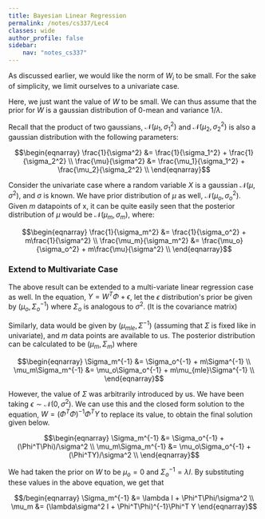 ```yaml
---
title: Bayesian Linear Regression
permalink: /notes/cs337/Lec4
classes: wide
author_profile: false
sidebar:
    nav: "notes_cs337"
---
```

<script type="text/javascript" src="https://code.jquery.com/jquery-1.7.1.min.js"></script>

<script type="text/x-mathjax-config">
  MathJax.Hub.Config({
    tex2jax: {
      inlineMath: [ ['$','$'], ["\\(","\\)"] ],
      processEscapes: true
    }
  });
</script>
<script type="text/javascript" async src="https://cdnjs.cloudflare.com/ajax/libs/mathjax/2.7.5/latest.js?config=TeX-MML-AM_CHTML" async></script>

<!-- Notes begin from here -->

As discussed earlier, we would like the norm of $W_i$ to be small. For the sake of simplicity, we limit ourselves to a univariate case.

Here, we just want the value of $W$ to be small. We can thus assume that the prior for $W$ is a gaussian distribution of 0-mean and variance $1/\lambda$.

Recall that the product of two gaussians, $\mathcal{N}(\mu_1, \sigma_1^2)$ and $\mathcal{N}(\mu_2, \sigma_2^2)$ is also a gaussian distribution with the following parameters:

<div style="text-align: center;">
  $$\begin{eqnarray}
    \frac{1}{\sigma^2} &= \frac{1}{\sigma_1^2} + \frac{1}{\sigma_2^2} \\
    \frac{\mu}{\sigma^2} &= \frac{\mu_1}{\sigma_1^2} + \frac{\mu_2}{\sigma_2^2} \\ 
  \end{eqnarray}$$
</div>

Consider the univariate case where a random variable $X$ is a gaussian $\mathcal{N}(\mu, \sigma^2)$, and $\sigma$ is known. We have prior distribution of $\mu$ as well, $\mathcal{N}(\mu_o, \sigma_o^2)$. Given $m$ datapoints of x, it can be quite easily seen that the posterior distribution of $\mu$ would be $\mathcal{N}(\mu_m, \sigma_m)$, where:

<div style="text-align: center;">
  $$\begin{eqnarray}
    \frac{1}{\sigma_m^2} &= \frac{1}{\sigma_o^2} + m\frac{1}{\sigma^2} \\
    \frac{\mu_m}{\sigma_m^2} &= \frac{\mu_o}{\sigma_o^2} + m\frac{\mu}{\sigma^2} \\ 
  \end{eqnarray}$$
</div>


### Extend to Multivariate Case

The above result can be extended to a multi-variate linear regression case as well. In the equation, $Y = W^T\Phi + \epsilon$, let the $\epsilon$ distribution's prior be given by $(\mu_o, \Sigma_o^{-1})$ where $\Sigma_o$ is analogous to $\sigma^2$. (It is the covariance matrix) 

Similarly, data would be given by $(\mu_{mle}, \Sigma^{-1})$ (assuming that $\Sigma$ is fixed like in univariate), and $m$ data points are available to us. The posterior distribution can be calculated to be $(\mu_m, \Sigma_m)$ where

<div style="text-align: center;">
  $$\begin{eqnarray}
    \Sigma_m^{-1} &=  \Sigma_o^{-1} + m\Sigma^{-1} \\
    \mu_m\Sigma_m^{-1} &= \mu_o\Sigma_o^{-1} + m\mu_{mle}\Sigma^{-1} \\
  \end{eqnarray}$$
</div>


However, the value of $\Sigma$ was arbitrarily introduced by us. We have been taking $\epsilon\sim\mathcal{N}(0,\sigma^2)$. We can use this and the closed form solution to the equation, $W = (\Phi^T\Phi)^{-1}\Phi^TY$ to replace its value, to obtain the final solution given below.

<div class = "notice--warning" style="text-align: center;">
  $$\begin{eqnarray}
    \Sigma_m^{-1} &= \Sigma_o^{-1} + (\Phi^T\Phi)/\sigma^2 \\
    \mu_m\Sigma_m^{-1} &= \mu_o\Sigma_o^{-1} + (\Phi^TY)/\sigma^2 \\
  \end{eqnarray}$$
</div>

We had taken the prior on $W$ to be $\mu_o = 0$ and $\Sigma_o^{-1} = \lambda I$. By substituting these values in the above equation, we get that

<div style="text-align: center;">
  $$/begin{eqnarray}
    \Sigma_m^{-1} &= \lambda I + \Phi^T\Phi/\sigma^2 \\
    \mu_m &= (\lambda\sigma^2 I + \Phi^T\Phi)^{-1}\Phi^T Y
  \end{eqnarray}$$
</div>